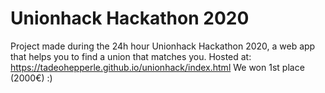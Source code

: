 # Unionhack Hackathon 2020

Project made during the 24h hour Unionhack Hackathon 2020, a web app that helps you to find a union that matches you. 
Hosted at: https://tadeohepperle.github.io/unionhack/index.html
We won 1st place (2000€) :)

